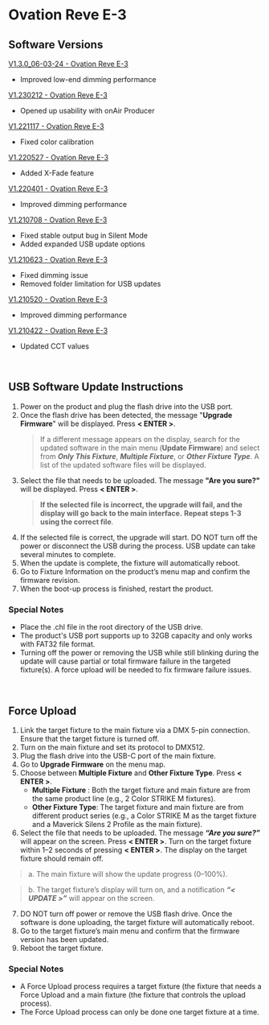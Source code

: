 # Ovation Reve E-3

## Software Versions

[V1.3.0_06-03-24 - Ovation Reve E-3](https://github.com/Chauvet-Pro/OVATIONREVEE3/blob/42bd5332d1d066994851a3fef31c50e9628e5552/firmware/V1.3.0_06-03-24.zip)
- Improved low-end dimming performance

[V1.230212 - Ovation Reve E-3](https://github.com/Chauvet-Pro/OVATIONREVEE3/blob/42bd5332d1d066994851a3fef31c50e9628e5552/firmware/V1.230112.zip)
- Opened up usability with onAir Producer

[V1.221117 - Ovation Reve E-3](https://github.com/Chauvet-Pro/OVATIONREVEE3/blob/42bd5332d1d066994851a3fef31c50e9628e5552/firmware/V1.221117.zip)
- Fixed color calibration

[V1.220527 - Ovation Reve E-3](https://github.com/Chauvet-Pro/OVATIONREVEE3/blob/42bd5332d1d066994851a3fef31c50e9628e5552/firmware/V1.220527.zip)
- Added X-Fade feature

[V1.220401 - Ovation Reve E-3](https://github.com/Chauvet-Pro/OVATIONREVEE3/blob/42bd5332d1d066994851a3fef31c50e9628e5552/firmware/V1.220401.zip)
- Improved dimming performance

[V1.210708 - Ovation Reve E-3](https://github.com/Chauvet-Pro/OVATIONREVEE3/blob/42bd5332d1d066994851a3fef31c50e9628e5552/firmware/V1.210708.zip)
- Fixed stable output bug in Silent Mode
- Added expanded USB update options

[V1.210623 - Ovation Reve E-3](https://github.com/Chauvet-Pro/OVATIONREVEE3/blob/42bd5332d1d066994851a3fef31c50e9628e5552/firmware/V1.210623.zip)
- Fixed dimming issue
- Removed folder limitation for USB updates

[V1.210520 - Ovation Reve E-3](https://github.com/Chauvet-Pro/OVATIONREVEE3/blob/42bd5332d1d066994851a3fef31c50e9628e5552/firmware/V1.210520.zip)
- Improved dimming performance

[V1.210422 - Ovation Reve E-3](https://github.com/Chauvet-Pro/OVATIONREVEE3/blob/42bd5332d1d066994851a3fef31c50e9628e5552/firmware/V1.210422.zip)
- Updated CCT values

&nbsp;

## USB Software Update Instructions

1. Power on the product and plug the flash drive into the USB port.
2. Once the flash drive has been detected, the message "**Upgrade Firmware**" will be displayed. Press **< ENTER >**.
   >If a different message appears on the display, search for the updated software in the main menu (**Update Firmware**) and select from ***Only This Fixture***, ***Multiple Fixture***, or ***Other Fixture Type***. A list of the updated software files will be displayed.
3. Select the file that needs to be uploaded. The message **"Are you sure?"** will be displayed. Press **< ENTER >**.
   >**If the selected file is incorrect, the upgrade will fail, and the display will go back to the main interface.**
   >**Repeat steps 1-3 using the correct file**.
4. If the selected file is correct, the upgrade will start. DO NOT turn off the power or disconnect the USB during the process. USB update can take several minutes to complete.
5. When the update is complete, the fixture will automatically reboot.
6. Go to Fixture Information on the product’s menu map and confirm the firmware revision.
7. When the boot-up process is finished, restart the product.

### Special Notes
* Place the .chl file in the root directory of the USB drive.
* The product's USB port supports up to 32GB capacity and only works with FAT32 file format.
* Turning off the power or removing the USB while still blinking during the update will cause partial or total firmware failure in the targeted fixture(s). A force upload will be needed to fix firmware failure issues.


&nbsp;  

## Force Upload

1.	Link the target fixture to the main fixture via a DMX 5-pin connection. Ensure that the target fixture is turned off.
2.	Turn on the main fixture and set its protocol to DMX512.
3.	Plug the flash drive into the USB-C port of the main fixture.
4.	Go to **Upgrade Firmware** on the menu map.
5.	Choose between **Multiple Fixture** and **Other Fixture Type**. Press **< ENTER >**.
      * **Multiple Fixture** : Both the target fixture and main fixture are from the same product line (e.g., 2 Color STRIKE M fixtures).
      * **Other Fixture Type**: The target fixture and main fixture are from different product series (e.g., a Color STRIKE M as the target fixture and a Maverick Silens 2 Profile as the main fixture).
6.	Select the file that needs to be uploaded. The message ***“Are you sure?”*** will appear on the screen. Press **< ENTER >**. Turn on the target fixture within 1–2 seconds of pressing **< ENTER >**. The display on the target fixture should remain off.
   >a. The main fixture will show the update progress (0–100%).

   >b. The target fixture’s display will turn on, and a notification ***“< UPDATE >”*** will appear on the screen.
7.	DO NOT turn off power or remove the USB flash drive. Once the software is done uploading, the target fixture will automatically reboot.
8.	Go to the target fixture’s main menu and confirm that the firmware version has been updated.
9.	Reboot the target fixture.

### Special Notes
* A Force Upload process requires a target fixture (the fixture that needs a Force Upload and a main fixture (the fixture that controls the upload process).
* The Force Upload process can only be done one target fixture at a time.

